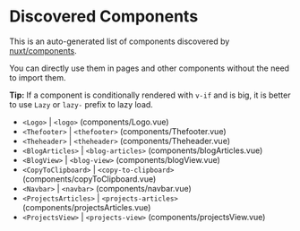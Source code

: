 # Discovered Components

This is an auto-generated list of components discovered by [nuxt/components](https://github.com/nuxt/components).

You can directly use them in pages and other components without the need to import them.

**Tip:** If a component is conditionally rendered with `v-if` and is big, it is better to use `Lazy` or `lazy-` prefix to lazy load.

- `<Logo>` | `<logo>` (components/Logo.vue)
- `<Thefooter>` | `<thefooter>` (components/Thefooter.vue)
- `<Theheader>` | `<theheader>` (components/Theheader.vue)
- `<BlogArticles>` | `<blog-articles>` (components/blogArticles.vue)
- `<BlogView>` | `<blog-view>` (components/blogView.vue)
- `<CopyToClipboard>` | `<copy-to-clipboard>` (components/copyToClipboard.vue)
- `<Navbar>` | `<navbar>` (components/navbar.vue)
- `<ProjectsArticles>` | `<projects-articles>` (components/projectsArticles.vue)
- `<ProjectsView>` | `<projects-view>` (components/projectsView.vue)
